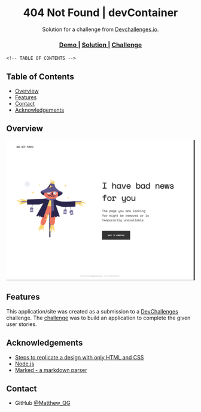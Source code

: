 <!-- Please update value in the {}  -->

<h1 align="center">404 Not Found | devContainer</h1>

<div align="center">
   Solution for a challenge from  <a href="http://devchallenges.io" target="_blank">Devchallenges.io</a>.
</div>

<div align="center">
  <h3>
    <a href="https://qgan7125.github.io/404_not_found_devContainer">
      Demo
    </a>
    <span> | </span>
    <a href="https://github.com/qgan7125/404_not_found_devContainer">
      Solution
    </a>
    <span> | </span>
    <a href="https://devchallenges.io/challenges/wBunSb7FPrIepJZAg0sY">
      Challenge
    </a>
  </h3>
</div>

 `<!-- TABLE OF CONTENTS -->`

## Table of Contents

- [Overview](#overview)
- [Features](#features)
- [Contact](#contact)
- [Acknowledgements](#acknowledgements)

<!-- OVERVIEW -->

## Overview

![screenshot](404_not_found_preview.png)

## Features

<!-- List the features of your application or follow the template. Don't share the figma file here :) -->

This application/site was created as a submission to a [DevChallenges](https://devchallenges.io/challenges) challenge. The [challenge](https://devchallenges.io/challenges/wBunSb7FPrIepJZAg0sY) was to build an application to complete the given user stories.

## Acknowledgements

<!-- This section should list any articles or add-ons/plugins that helps you to complete the project. This is optional but it will help you in the future. For exmpale -->

- [Steps to replicate a design with only HTML and CSS](https://devchallenges-blogs.web.app/how-to-replicate-design/)
- [Node.js](https://nodejs.org/)
- [Marked - a markdown parser](https://github.com/chjj/marked)

## Contact

- GitHub [@Matthew_QG](https://github.com/qgan7125)
